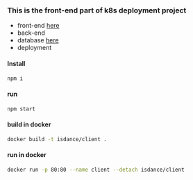 ### This is the front-end part of k8s deployment project

- front-end [here](https://github.com/isdance/k8s-client)
- back-end
- database [here](https://github.com/isdance/k8s-postgre)
- deployment

#### Install

```js
npm i
```

#### run

```js
npm start
```

#### build in docker

```sh
docker build -t isdance/client .
```

#### run in docker

```sh
docker run -p 80:80 --name client --detach isdance/client
```
